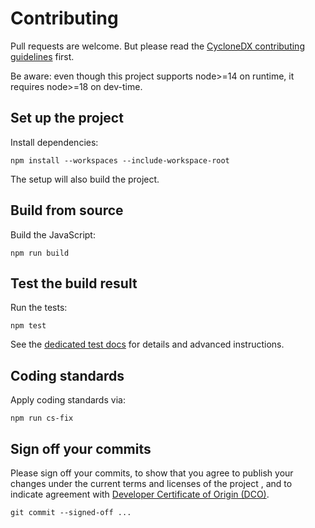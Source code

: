 # Contributing

Pull requests are welcome.
But please read the
[CycloneDX contributing guidelines](https://github.com/CycloneDX/.github/blob/master/CONTRIBUTING.md)
first.

Be aware: even though this project supports node>=14 on runtime,
it requires node>=18 on dev-time.

## Set up the project

Install dependencies:

```shell
npm install --workspaces --include-workspace-root
```

The setup will also build the project.

## Build from source

Build the JavaScript:

```shell
npm run build
```

## Test the build result

Run the tests:

```shell
npm test
```

See the [dedicated test docs](tests/README.md) for details and advanced instructions. 

## Coding standards

Apply coding standards via:

```shell
npm run cs-fix
```

## Sign off your commits

Please sign off your commits, to show that you agree to publish your changes under the current terms and licenses of the project
, and to indicate agreement with [Developer Certificate of Origin (DCO)](https://developercertificate.org/).

```shell
git commit --signed-off ...
```
